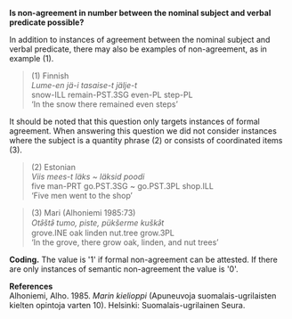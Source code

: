 **Is non-agreement in number between the nominal subject and verbal predicate possible?**

In addition to instances of agreement between the nominal subject and verbal predicate, there may also be examples of non-agreement, as in example (1).

>(1) Finnish<br/>
>*Lume-en jä-i tasaise-t jälje-t*<br/>
>snow-ILL remain-PST.3SG even-PL step-PL<br/>
>‘In the snow there remained even steps’

It should be noted that this question only targets instances of formal agreement. When answering this question we did not consider instances where the subject is a quantity phrase (2) or consists of coordinated items (3).

>(2) Estonian<br/>
>*Viis mees-t läks ~ läksid poodi*<br/> 
>five man-PRT go.PST.3SG ~ go.PST.3PL shop.ILL<br/>
>‘Five men went to the shop’

>(3) Mari (Alhoniemi 1985:73)<br/>
>*Otǝ̑štǝ̑ tumo, piste, pükšerme kuškǝ̑t*<br/>
>grove.INE oak linden nut.tree grow.3PL<br/>
>‘In the grove, there grow oak, linden, and nut trees’


**Coding.** The value is '1' if formal non-agreement can be attested. If there are only instances of semantic non-agreement the value is '0'. 

**References**<br/>
Alhoniemi, Alho. 1985. *Marin kielioppi* (Apuneuvoja suomalais-ugrilaisten kielten opintoja varten 10). Helsinki: Suomalais-ugrilainen Seura.
